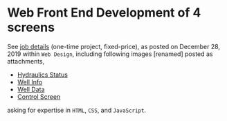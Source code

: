 # Web Front End Development of 4 screens

See [job details](docs/job-details.pdf) (one-time project, fixed-price), as posted on December 28, 2019 within `Web Design`, including following images [renamed] posted as attachments,

- [Hydraulics Status](docs/hydraulics-status.png)
- [Well Info](docs/well-info.jpeg)
- [Well Data](docs/well-data.jpeg)
- [Control Screen](docs/control-screen.jpeg)

asking for expertise in `HTML`, `CSS`, and `JavaScript`.

